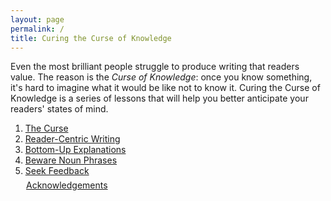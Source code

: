 ```yaml
---
layout: page
permalink: /
title: Curing the Curse of Knowledge
---
```


Even the most brilliant people struggle to produce writing that readers value. The reason is the _Curse of Knowledge_: once you know something, it's hard to imagine what it would be like not to know it. Curing the Curse of Knowledge is a series of lessons that will help you better anticipate your readers' states of mind.

1. [The Curse](/the-curse/)
2. [Reader-Centric Writing](/reader-centric-writing/)
3. [Bottom-Up Explanations](/bottom-up-explanations/)
4. [Beware Noun Phrases](/beware-noun-phrases/)
5. [Seek Feedback](/seek-feedback/)
<p style="margin-left:25px;margin-top:-0.6em;"><a href="/acknowledgements/">Acknowledgements</a></p>
